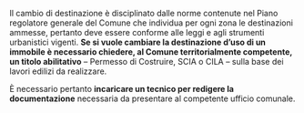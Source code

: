 Il cambio di destinazione è disciplinato dalle norme contenute nel Piano regolatore generale del Comune che individua per ogni zona le destinazioni ammesse, pertanto deve essere conforme alle leggi e agli strumenti urbanistici vigenti.
**Se si vuole cambiare la destinazione d’uso di un immobile è necessario chiedere, al Comune territorialmente competente, un titolo abilitativo** – Permesso di Costruire, SCIA o CILA – sulla base dei lavori edilizi da realizzare.


È necessario pertanto **incaricare un tecnico per redigere la documentazione** necessaria da presentare al competente ufficio comunale.

